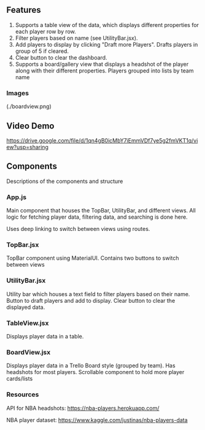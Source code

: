 ## Features

1. Supports a table view of the data, which displays different properties for each player row by row. 
2. Filter players based on name (see UtilityBar.jsx). 
3. Add players to display by clicking "Draft more Players". Drafts players in group of 5 if cleared.
4. Clear button to clear the dashboard.
5. Supports a board/gallery view that displays a headshot of the player along with their different properties. Players grouped into lists by team name


### Images

(./boardview.png)


## Video Demo

https://drive.google.com/file/d/1qn4gB0icMbY7iEmmVDf7ye5g2fmVKT1q/view?usp=sharing

## Components
Descriptions of the components and structure

### App.js
Main component that houses the TopBar, UtilityBar, and different views. All logic for fetching player data, filtering data, and searching is done here. 

Uses deep linking to switch between views using routes.


### TopBar.jsx
TopBar component using MaterialUI. Contains two buttons to switch between views

### UtilityBar.jsx
Utility bar which houses a text field to filter players based on their name. Button to draft players and add to display. Clear button to clear the displayed data.

### TableView.jsx
Displays player data in a table.

### BoardView.jsx
Displays player data in a Trello Board style (grouped by team). Has headshots for most players. Scrollable component to hold more player cards/lists

### Resources

API for NBA headshots: https://nba-players.herokuapp.com/

NBA player dataset: https://www.kaggle.com/justinas/nba-players-data

